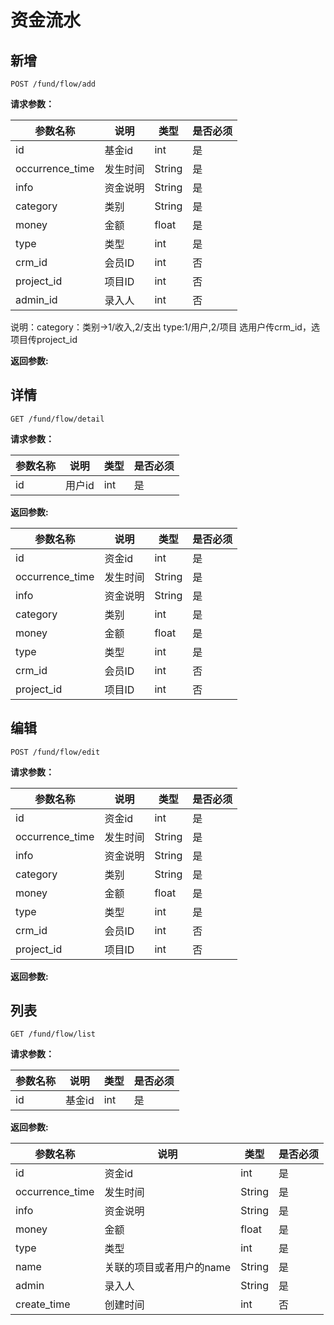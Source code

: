 # 资金流水

## 新增

	POST /fund/flow/add

**请求参数：**

|参数名称|说明|类型|是否必须|
|---|---|---|---|
|id|基金id|int|是|
|occurrence_time|发生时间|String|是|
|info|资金说明|String|是|
|category|类别|String|是|
|money|金额|float|是|
|type|类型|int|是|
|crm_id|会员ID|int|否|
|project_id|项目ID|int|否|
|admin_id|录入人|int|否|

说明：category：类别->1/收入,2/支出
type:1/用户,2/项目
选用户传crm_id，选项目传project_id


**返回参数:**



## 详情

	GET /fund/flow/detail
	
**请求参数：**

|参数名称|说明|类型|是否必须|
|---|---|---|---|
|id|用户id|int|是|


**返回参数:**

|参数名称|说明|类型|是否必须|
|---|---|---|---|
|id|资金id|int|是|
|occurrence_time|发生时间|String|是|
|info|资金说明|String|是|
|category|类别|int|是|
|money|金额|float|是|
|type|类型|int|是|
|crm_id|会员ID|int|否|
|project_id|项目ID|int|否|

	
## 编辑

	POST /fund/flow/edit
	
**请求参数：**

|参数名称|说明|类型|是否必须|
|---|---|---|---|
|id|资金id|int|是|
|occurrence_time|发生时间|String|是|
|info|资金说明|String|是|
|category|类别|String|是|
|money|金额|float|是|
|type|类型|int|是|
|crm_id|会员ID|int|否|
|project_id|项目ID|int|否|


**返回参数:**

	
## 列表

	GET /fund/flow/list
	
**请求参数：**

|参数名称|说明|类型|是否必须|
|---|---|---|---|
|id|基金id|int|是|


**返回参数:**

|参数名称|说明|类型|是否必须|
|---|---|---|---|
|id|资金id|int|是|
|occurrence_time|发生时间|String|是|
|info|资金说明|String|是|
|money|金额|float|是|
|type|类型|int|是|
|name|关联的项目或者用户的name|String|是|
|admin|录入人|String|是|
|create_time|创建时间|int|否|